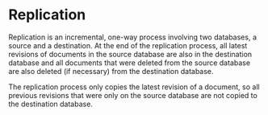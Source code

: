 Replication
===========

Replication is an incremental, one-way process involving two databases,
a source and a destination. At the end of the replication process, all
latest revisions of documents in the source database are also in the
destination database and all documents that were deleted from the source
database are also deleted (if necessary) from the destination database.

The replication process only copies the latest revision of a document,
so all previous revisions that were only on the source database are not
copied to the destination database.
